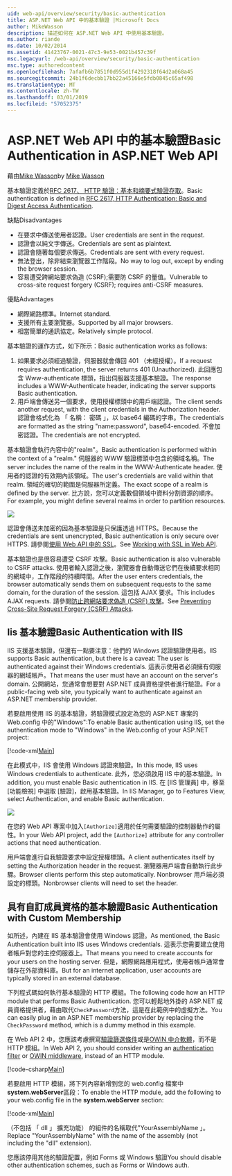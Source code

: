 ```yaml
---
uid: web-api/overview/security/basic-authentication
title: ASP.NET Web API 中的基本驗證 |Microsoft Docs
author: MikeWasson
description: 描述如何在 ASP.NET Web API 中使用基本驗證。
ms.author: riande
ms.date: 10/02/2014
ms.assetid: 41423767-0021-47c3-9e53-0021b457c39f
msc.legacyurl: /web-api/overview/security/basic-authentication
msc.type: authoredcontent
ms.openlocfilehash: 7afafb6b7851f0d955d1f4292318f64d2a068a45
ms.sourcegitcommit: 24b1f6decbb17bb22a45166e5fdb0845c65af498
ms.translationtype: MT
ms.contentlocale: zh-TW
ms.lasthandoff: 03/01/2019
ms.locfileid: "57052375"
---
```

<a name="basic-authentication-in-aspnet-web-api"></a><span data-ttu-id="cb382-103">ASP.NET Web API 中的基本驗證</span><span class="sxs-lookup"><span data-stu-id="cb382-103">Basic Authentication in ASP.NET Web API</span></span>
====================
<span data-ttu-id="cb382-104">藉由[Mike Wasson](https://github.com/MikeWasson)</span><span class="sxs-lookup"><span data-stu-id="cb382-104">by [Mike Wasson](https://github.com/MikeWasson)</span></span>

<span data-ttu-id="cb382-105">基本驗證定義於[RFC 2617、 HTTP 驗證：基本和摘要式驗證存取](http://www.ietf.org/rfc/rfc2617.txt)。</span><span class="sxs-lookup"><span data-stu-id="cb382-105">Basic authentication is defined in [RFC 2617, HTTP Authentication: Basic and Digest Access Authentication](http://www.ietf.org/rfc/rfc2617.txt).</span></span>

<span data-ttu-id="cb382-106">缺點</span><span class="sxs-lookup"><span data-stu-id="cb382-106">Disadvantages</span></span>

- <span data-ttu-id="cb382-107">在要求中傳送使用者認證。</span><span class="sxs-lookup"><span data-stu-id="cb382-107">User credentials are sent in the request.</span></span>
- <span data-ttu-id="cb382-108">認證會以純文字傳送。</span><span class="sxs-lookup"><span data-stu-id="cb382-108">Credentials are sent as plaintext.</span></span>
- <span data-ttu-id="cb382-109">認證會隨著每個要求傳送。</span><span class="sxs-lookup"><span data-stu-id="cb382-109">Credentials are sent with every request.</span></span>
- <span data-ttu-id="cb382-110">無法登出，除非結束瀏覽器工作階段。</span><span class="sxs-lookup"><span data-stu-id="cb382-110">No way to log out, except by ending the browser session.</span></span>
- <span data-ttu-id="cb382-111">容易遭受跨網站要求偽造 (CSRF);需要防 CSRF 的量值。</span><span class="sxs-lookup"><span data-stu-id="cb382-111">Vulnerable to cross-site request forgery (CSRF); requires anti-CSRF measures.</span></span>

<span data-ttu-id="cb382-112">優點</span><span class="sxs-lookup"><span data-stu-id="cb382-112">Advantages</span></span>

- <span data-ttu-id="cb382-113">網際網路標準。</span><span class="sxs-lookup"><span data-stu-id="cb382-113">Internet standard.</span></span>
- <span data-ttu-id="cb382-114">支援所有主要瀏覽器。</span><span class="sxs-lookup"><span data-stu-id="cb382-114">Supported by all major browsers.</span></span>
- <span data-ttu-id="cb382-115">相當簡單的通訊協定。</span><span class="sxs-lookup"><span data-stu-id="cb382-115">Relatively simple protocol.</span></span>

<span data-ttu-id="cb382-116">基本驗證的運作方式，如下所示：</span><span class="sxs-lookup"><span data-stu-id="cb382-116">Basic authentication works as follows:</span></span>

1. <span data-ttu-id="cb382-117">如果要求必須經過驗證，伺服器就會傳回 401 （未經授權）。</span><span class="sxs-lookup"><span data-stu-id="cb382-117">If a request requires authentication, the server returns 401 (Unauthorized).</span></span> <span data-ttu-id="cb382-118">此回應包含 Www-authenticate 標頭，指出伺服器支援基本驗證。</span><span class="sxs-lookup"><span data-stu-id="cb382-118">The response includes a WWW-Authenticate header, indicating the server supports Basic authentication.</span></span>
2. <span data-ttu-id="cb382-119">用戶端會傳送另一個要求，使用授權標頭中的用戶端認證。</span><span class="sxs-lookup"><span data-stu-id="cb382-119">The client sends another request, with the client credentials in the Authorization header.</span></span> <span data-ttu-id="cb382-120">認證會格式化為 「 名稱： 密碼 」，以 base64 編碼的字串。</span><span class="sxs-lookup"><span data-stu-id="cb382-120">The credentials are formatted as the string "name:password", base64-encoded.</span></span> <span data-ttu-id="cb382-121">不會加密認證。</span><span class="sxs-lookup"><span data-stu-id="cb382-121">The credentials are not encrypted.</span></span>

<span data-ttu-id="cb382-122">基本驗證會執行內容中的"realm"。</span><span class="sxs-lookup"><span data-stu-id="cb382-122">Basic authentication is performed within the context of a "realm."</span></span> <span data-ttu-id="cb382-123">伺服器的 WWW 驗證標頭中包含的領域名稱。</span><span class="sxs-lookup"><span data-stu-id="cb382-123">The server includes the name of the realm in the WWW-Authenticate header.</span></span> <span data-ttu-id="cb382-124">使用者的認證的有效期內該領域。</span><span class="sxs-lookup"><span data-stu-id="cb382-124">The user's credentials are valid within that realm.</span></span> <span data-ttu-id="cb382-125">領域的確切的範圍是伺服器所定義。</span><span class="sxs-lookup"><span data-stu-id="cb382-125">The exact scope of a realm is defined by the server.</span></span> <span data-ttu-id="cb382-126">比方說，您可以定義數個領域中資料分割資源的順序。</span><span class="sxs-lookup"><span data-stu-id="cb382-126">For example, you might define several realms in order to partition resources.</span></span>

![](basic-authentication/_static/image1.png)

<span data-ttu-id="cb382-127">認證會傳送未加密的因為基本驗證是只保護透過 HTTPS。</span><span class="sxs-lookup"><span data-stu-id="cb382-127">Because the credentials are sent unencrypted, Basic authentication is only secure over HTTPS.</span></span> <span data-ttu-id="cb382-128">請參閱[使用 Web API 中的 SSL](working-with-ssl-in-web-api.md)。</span><span class="sxs-lookup"><span data-stu-id="cb382-128">See [Working with SSL in Web API](working-with-ssl-in-web-api.md).</span></span>

<span data-ttu-id="cb382-129">基本驗證也是很容易遭受 CSRF 攻擊。</span><span class="sxs-lookup"><span data-stu-id="cb382-129">Basic authentication is also vulnerable to CSRF attacks.</span></span> <span data-ttu-id="cb382-130">使用者輸入認證之後，瀏覽器會自動傳送它們在後續要求相同的網域中，工作階段的持續時間。</span><span class="sxs-lookup"><span data-stu-id="cb382-130">After the user enters credentials, the browser automatically sends them on subsequent requests to the same domain, for the duration of the session.</span></span> <span data-ttu-id="cb382-131">這包括 AJAX 要求。</span><span class="sxs-lookup"><span data-stu-id="cb382-131">This includes AJAX requests.</span></span> <span data-ttu-id="cb382-132">請參閱[防止跨網站要求偽造 (CSRF) 攻擊](preventing-cross-site-request-forgery-csrf-attacks.md)。</span><span class="sxs-lookup"><span data-stu-id="cb382-132">See [Preventing Cross-Site Request Forgery (CSRF) Attacks](preventing-cross-site-request-forgery-csrf-attacks.md).</span></span>

## <a name="basic-authentication-with-iis"></a><span data-ttu-id="cb382-133">Iis 基本驗證</span><span class="sxs-lookup"><span data-stu-id="cb382-133">Basic Authentication with IIS</span></span>

<span data-ttu-id="cb382-134">IIS 支援基本驗證，但還有一點要注意：他們的 Windows 認證驗證使用者。</span><span class="sxs-lookup"><span data-stu-id="cb382-134">IIS supports Basic authentication, but there is a caveat: The user is authenticated against their Windows credentials.</span></span> <span data-ttu-id="cb382-135">這表示使用者必須擁有伺服器的網域帳戶。</span><span class="sxs-lookup"><span data-stu-id="cb382-135">That means the user must have an account on the server's domain.</span></span> <span data-ttu-id="cb382-136">公開網站，您通常會想要對 ASP.NET 成員資格提供者進行驗證。</span><span class="sxs-lookup"><span data-stu-id="cb382-136">For a public-facing web site, you typically want to authenticate against an ASP.NET membership provider.</span></span>

<span data-ttu-id="cb382-137">若要啟用使用 IIS 的基本驗證，將驗證模式設定為您的 ASP.NET 專案的 Web.config 中的"Windows":</span><span class="sxs-lookup"><span data-stu-id="cb382-137">To enable Basic authentication using IIS, set the authentication mode to "Windows" in the Web.config of your ASP.NET project:</span></span>

[!code-xml[Main](basic-authentication/samples/sample1.xml)]

<span data-ttu-id="cb382-138">在此模式中，IIS 會使用 Windows 認證來驗證。</span><span class="sxs-lookup"><span data-stu-id="cb382-138">In this mode, IIS uses Windows credentials to authenticate.</span></span> <span data-ttu-id="cb382-139">此外，您必須啟用 IIS 中的基本驗證。</span><span class="sxs-lookup"><span data-stu-id="cb382-139">In addition, you must enable Basic authentication in IIS.</span></span> <span data-ttu-id="cb382-140">在 [IIS 管理員] 中，移至 [功能檢視] 中選取 [驗證]，啟用基本驗證。</span><span class="sxs-lookup"><span data-stu-id="cb382-140">In IIS Manager, go to Features View, select Authentication, and enable Basic authentication.</span></span>

![](basic-authentication/_static/image2.png)

<span data-ttu-id="cb382-141">在您的 Web API 專案中加入`[Authorize]`適用於任何需要驗證的控制器動作的屬性。</span><span class="sxs-lookup"><span data-stu-id="cb382-141">In your Web API project, add the `[Authorize]` attribute for any controller actions that need authentication.</span></span>

<span data-ttu-id="cb382-142">用戶端會進行自我驗證要求中設定授權標頭。</span><span class="sxs-lookup"><span data-stu-id="cb382-142">A client authenticates itself by setting the Authorization header in the request.</span></span> <span data-ttu-id="cb382-143">瀏覽器用戶端會自動執行此步驟。</span><span class="sxs-lookup"><span data-stu-id="cb382-143">Browser clients perform this step automatically.</span></span> <span data-ttu-id="cb382-144">Nonbrowser 用戶端必須設定的標頭。</span><span class="sxs-lookup"><span data-stu-id="cb382-144">Nonbrowser clients will need to set the header.</span></span>

## <a name="basic-authentication-with-custom-membership"></a><span data-ttu-id="cb382-145">具有自訂成員資格的基本驗證</span><span class="sxs-lookup"><span data-stu-id="cb382-145">Basic Authentication with Custom Membership</span></span>

<span data-ttu-id="cb382-146">如所述，內建在 IIS 基本驗證會使用 Windows 認證。</span><span class="sxs-lookup"><span data-stu-id="cb382-146">As mentioned, the Basic Authentication built into IIS uses Windows credentials.</span></span> <span data-ttu-id="cb382-147">這表示您需要建立使用者帳戶對您的主控伺服器上。</span><span class="sxs-lookup"><span data-stu-id="cb382-147">That means you need to create accounts for your users on the hosting server.</span></span> <span data-ttu-id="cb382-148">但是，網際網路應用程式，使用者帳戶通常會儲存在外部資料庫。</span><span class="sxs-lookup"><span data-stu-id="cb382-148">But for an internet application, user accounts are typically stored in an external database.</span></span>

<span data-ttu-id="cb382-149">下列程式碼如何執行基本驗證的 HTTP 模組。</span><span class="sxs-lookup"><span data-stu-id="cb382-149">The following code how an HTTP module that performs Basic Authentication.</span></span> <span data-ttu-id="cb382-150">您可以輕鬆地外掛的 ASP.NET 成員資格提供者，藉由取代`CheckPassword`方法，這是在此範例中的虛擬方法。</span><span class="sxs-lookup"><span data-stu-id="cb382-150">You can easily plug in an ASP.NET membership provider by replacing the `CheckPassword` method, which is a dummy method in this example.</span></span>

<span data-ttu-id="cb382-151">在 Web API 2 中，您應該考慮撰寫[驗證篩選條件](authentication-filters.md)或是[OWIN 中介軟體](../../../aspnet/overview/owin-and-katana/index.md)，而不是 HTTP 模組。</span><span class="sxs-lookup"><span data-stu-id="cb382-151">In Web API 2, you should consider writing an [authentication filter](authentication-filters.md) or [OWIN middleware](../../../aspnet/overview/owin-and-katana/index.md), instead of an HTTP module.</span></span>

[!code-csharp[Main](basic-authentication/samples/sample2.cs)]

<span data-ttu-id="cb382-152">若要啟用 HTTP 模組，將下列內容新增到您的 web.config 檔案中**system.webServer**區段：</span><span class="sxs-lookup"><span data-stu-id="cb382-152">To enable the HTTP module, add the following to your web.config file in the **system.webServer** section:</span></span>

[!code-xml[Main](basic-authentication/samples/sample3.xml?highlight=4)]

<span data-ttu-id="cb382-153">（不包括 「 dll 」 擴充功能） 的組件的名稱取代"YourAssemblyName 」。</span><span class="sxs-lookup"><span data-stu-id="cb382-153">Replace "YourAssemblyName" with the name of the assembly (not including the "dll" extension).</span></span>

<span data-ttu-id="cb382-154">您應該停用其他的驗證配置，例如 Forms 或 Windows 驗證</span><span class="sxs-lookup"><span data-stu-id="cb382-154">You should disable other authentication schemes, such as Forms or Windows auth.</span></span>
